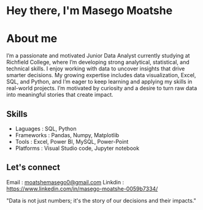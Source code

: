 # Hey there, I'm Masego Moatshe 


# About me
<p>I’m a passionate and motivated Junior Data Analyst currently studying at Richfield College, where I’m developing strong analytical, statistical, and technical skills. I enjoy working with data to uncover insights that drive smarter decisions. My growing expertise includes data visualization, Excel, SQL, and Python, and I’m eager to keep learning and applying my skills in real-world projects. I’m motivated by curiosity and a desire to turn raw data into meaningful stories that create impact.</p>

## Skills
 - Laguages : SQL, Python
 - Frameworks : Pandas, Numpy, Matplotlib 
 - Tools : Excel, Power BI, MySQL, Power-Point
 - Platforms : Visual Studio code, Jupyter notebook

## Let's connect
Email : moatshemasego0@gmail.com
Linkdin : <a>https://www.linkedin.com/in/masego-moatshe-0059b7334/</a>


"Data is not just numbers; it's the story of our decisions and their impacts."
